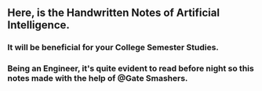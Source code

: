 ## Here, is the Handwritten Notes of Artificial Intelligence.
### It will be beneficial for your College Semester Studies.
### Being an Engineer, it's quite evident to read before night so this notes made with the help of @Gate Smashers.
